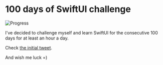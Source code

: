 # 100 days of SwiftUI challenge

![Progress](https://progress-bar.dev/57/?title=65h%2035m%20)


I've decided to challenge myself and learn SwiftUI for the consecutive 100 days for at least an hour a day.

Check [the initial tweet](https://twitter.com/ck3g/status/1188362654324318208).

And wish me luck =)

